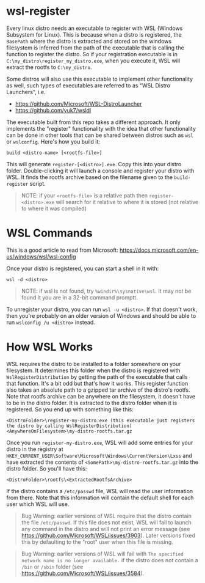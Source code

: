 # wsl-register

Every linux distro needs an executable to register with WSL (Windows Subsystem for Linux).  This is because when a distro is registered, the `BasePath` where the distro is extracted and stored on the windows filesystem is inferred from the path of the executable that is calling the function to register the distro.  So if your registration executable is in `C:\my_distro\register_my_distro.exe`, when you execute it, WSL will extract the rootfs to `C:\my_distro`.

Some distros will also use this executable to implement other functionality as well, such types of executables are referred to as "WSL Distro Launchers", i.e.

* https://github.com/Microsoft/WSL-DistroLauncher
* https://github.com/yuk7/wsldl

The executable built from this repo takes a different approach.  It only implements the "register" functionality with the idea that other functionality can be done in other tools that can be shared between distros such as `wsl` or `wslconfig`. Here's how you build it:

```
build <distro-name> [<rootfs-file>]
```

This will generate `register-[<distro>].exe`.  Copy this into your distro folder.  Double-clicking it will launch a console and register your distro with WSL.  It finds the rootfs archive based on the filename given to the `build-register` script.

> NOTE: if your `<rootfs-file>` is a relative path then `register-<distro>.exe` will search for it relative to where it is stored (not relative to where it was compiled)

# WSL Commands

This is a good article to read from Microsoft: https://docs.microsoft.com/en-us/windows/wsl/wsl-config

Once your distro is registered, you can start a shell in it with:
```batch
wsl -d <distro>
```

> NOTE: if wsl is not found, try `%windir%\sysnative\wsl`.  It may not be found it you are in a 32-bit command promptt.

To unregister your distro, you can run `wsl -u <distro>`.  If that doesn't work, then you're probably on an older version of Windows and should be able to run `wslconfig /u <distro>` instead.

# How WSL Works

WSL requires the distro to be installed to a folder somewhere on your filesystem.  It determines this folder when the distro is registered with `WslRegisterDistribution` by getting the path of the executable that calls that function.  It's a bit odd but that's how it works.  This register function also takes an absolute path to a gzipped tar archive of the distro's rootfs.  Note that rootfs archive can be anywhere on the filesystem, it doesn't have to be in the distro folder.  It is extracted to the distro folder when it is registered.  So you end up with something like this:

```
<DistroFolder>\register-my-distro.exe (this executable just registers the distro by calling WslRegisterDistribution)
<AnywhereOnFilesystem>\my-distro-rootfs.tar.gz
```

Once you run `register-my-distro.exe`, WSL will add some entries for your distro in the registry at `HKEY_CURRENT_USER\Software\Microsoft\Windows\CurrentVersion\Lxss` and have extracted the contents of `<SomePath>\my-distro-rootfs.tar.gz` into the distro folder.  So you'll have this:

```
<DistroFolder>\rootfs\<ExtractedRootfsArchive>
```

If the distro contains a `/etc/passwd` file, WSL will read the user information from there.  Note that this information will contain the default shell for each user which WSL will use.

> Bug Warning: earlier versions of WSL require that the distro contain the file `/etc/passwd`.  If this file does not exist, WSL will fail to launch any command in the distro and will not print an error message (see https://github.com/Microsoft/WSL/issues/3903).  Later versions fixed this by defaulting to the "root" user when this file is missing.

> Bug Warning: earlier versions of WSL will fail with `The specified network name is no longer available.` if the distro does not contain a `/bin` or `/sbin` folder (see https://github.com/Microsoft/WSL/issues/3584).
